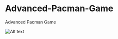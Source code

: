 # Advanced-Pacman-Game
Advanced Pacman Game

![Alt text](/show-case/pacman-1.jpg?raw=true "Optional Title")
